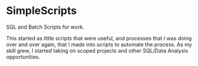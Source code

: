 # SimpleScripts
SQL and Batch Scripts for work.

This started as little scripts that were useful, and processes that I was doing over and over again, that I made into scripts to automate the process. 
As my skill grew, I started taking on scoped projects and other SQL/Data Analysis opportunities.
